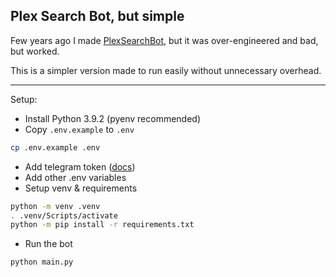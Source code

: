 ## Plex Search Bot, but simple

Few years ago I made [PlexSearchBot](https://github.com/thomasasfk/PlexSearchBot), but it was over-engineered and bad, but worked.

This is a simpler version made to run easily without unnecessary overhead.

---

Setup:

- Install Python 3.9.2 (pyenv recommended)
- Copy `.env.example` to `.env`
```bash
cp .env.example .env
```
- Add telegram token ([docs](https://core.telegram.org/bots/api))
- Add other .env variables
- Setup venv & requirements
```bash
python -m venv .venv
. .venv/Scripts/activate
python -m pip install -r requirements.txt
```
- Run the bot
```bash
python main.py
```
